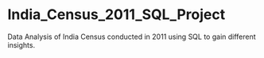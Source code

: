 # India_Census_2011_SQL_Project
Data Analysis of India Census conducted in 2011 using SQL to gain different insights.

